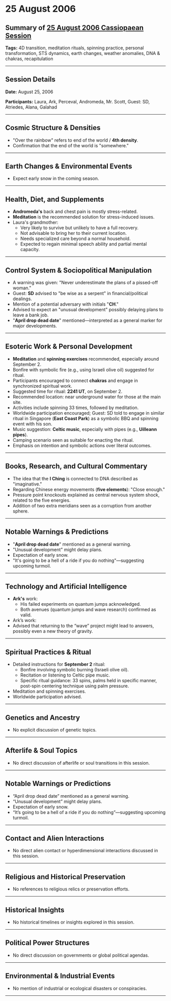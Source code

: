 # 25 August 2006

## Summary of [25 August 2006 Cassiopaean Session](https://cassiopaea.org/forum/threads/session-25-august-2006.20280/)

**Tags:** 4D transition, meditation rituals, spinning practice, personal transformation, STS dynamics, earth changes, weather anomalies, DNA & chakras, recapitulation

---


## Session Details

**Date:** August 25, 2006

**Participants:** Laura, Ark, Perceval, Andromeda, Mr. Scott, Guest: SD, Atriedes, Alana, Galahad

---


## Cosmic Structure & Densities

- "Over the rainbow" refers to end of the world / **4th density**.
- Confirmation that the end of the world is "somewhere."

---


## Earth Changes & Environmental Events

- Expect early snow in the coming season.

---


## Health, Diet, and Supplements

- **Andromeda's** back and chest pain is mostly stress-related.
- **Meditation** is the recommended solution for stress-induced issues.
- Laura's grandmother:
    - Very likely to survive but unlikely to have a full recovery.
    - Not advisable to bring her to their current location.
    - Needs specialized care beyond a normal household.
    - Expected to regain minimal speech ability and partial mental capacity.

---


## Control System & Sociopolitical Manipulation

- A warning was given: "Never underestimate the plans of a pissed-off woman."
- Guest: **SD** advised to "be wise as a serpent" in financial/political dealings.
- Mention of a potential adversary with initials "**CH**."
- Advised to expect an "unusual development" possibly delaying plans to leave a bank job.
- "**April drop dead date**" mentioned—interpreted as a general marker for major developments.

---


## Esoteric Work & Personal Development

- **Meditation** and **spinning exercises** recommended, especially around September 2.
- Bonfire with symbolic fire (e.g., using Israeli olive oil) suggested for ritual.
- Participants encouraged to connect **chakras** and engage in synchronized spiritual work.
- Suggested time for ritual: **2241 UT**, on September 2.
- Recommended location: near underground water for those at the main site.
- Activities include spinning 33 times, followed by meditation.
- Worldwide participation encouraged; Guest: SD told to engage in similar ritual in Singapore (**East Coast Park**) as a symbolic BBQ and spinning event with his son.
- Music suggestion: **Celtic music**, especially with pipes (e.g., **Uilleann pipes**).
- Camping scenario seen as suitable for enacting the ritual.
- Emphasis on intention and symbolic actions over literal outcomes.

---


## Books, Research, and Cultural Commentary

- The idea that the **I Ching** is connected to DNA described as "imaginative."
- Regarding Chinese energy movements (**five elements**): "Close enough."
- Pressure point knockouts explained as central nervous system shock, related to the five energies.
- Addition of two extra meridians seen as a corruption from another sphere.

---


## Notable Warnings & Predictions

- "**April drop dead date**" mentioned as a general warning.
- "Unusual development" might delay plans.
- Expectation of early snow.
- "It's going to be a hell of a ride if you do nothing"—suggesting upcoming turmoil.

---


## Technology and Artificial Intelligence

- **Ark's** work:
    - His failed experiments on quantum jumps acknowledged.
    - Both avenues (quantum jumps and wave research) confirmed as valid.
- Ark’s work:
- Advised that returning to the “wave” project might lead to answers, possibly even a new theory of gravity.

---


## Spiritual Practices & Ritual

- Detailed instructions for **September 2** ritual:
    - Bonfire involving symbolic burning (Israeli olive oil).
    - Recitation or listening to Celtic pipe music.
    - Specific ritual guidance: 33 spins, palms held in specific manner, post-spin centering technique using palm pressure.
- Meditation and spinning exercises.
- Worldwide participation advised.

---


## Genetics and Ancestry

- No explicit discussion of genetic topics.

---



## Afterlife & Soul Topics

- No direct discussion of afterlife or soul transitions in this session.

---


## Notable Warnings or Predictions

- “April drop dead date” mentioned as a general warning.
- “Unusual development” might delay plans.
- Expectation of early snow.
- “It’s going to be a hell of a ride if you do nothing”—suggesting upcoming turmoil.

---


## Contact and Alien Interactions

- No direct alien contact or hyperdimensional interactions discussed in this session.

---


## Religious and Historical Preservation

- No references to religious relics or preservation efforts.

---


## Historical Insights

- No historical timelines or insights explored in this session.

---


## Political Power Structures

- No direct discussion on governments or global political agendas.

---


## Environmental & Industrial Events

- No mention of industrial or ecological disasters or conspiracies.

---


